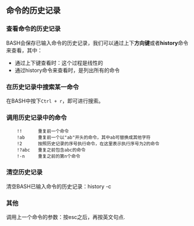 
## 命令的历史记录

### 查看命令的历史记录
BASH会保存已输入命令的历史记录，我们可以通过上下**方向键**或者**history**命令来查看，其中：
* 通过上下键查看时：这个过程是线性的
* 通过history命令来查看时，是列出所有的命令

### 在历史记录中搜索某一命令

在BASH中按下```Ctrl + r```，即可进行搜索。

### 调用历史记录中的命令

        !!      重复前一个命令
    	!ab     重复前一个以"ab"开头的命令，其中ab可替换成其他字符
    	!2      按照历史记录的序号执行命令，在这里表示执行序号为2的命令
    	!?abc   重复之前包含abc的命令
    	!-n 	重复之前的第n个命令
    	
### 清空历史记录

清空BASH已输入命令的历史记录：history -c

### 其他

调用上一个命令的参数：按esc之后，再按英文句点.